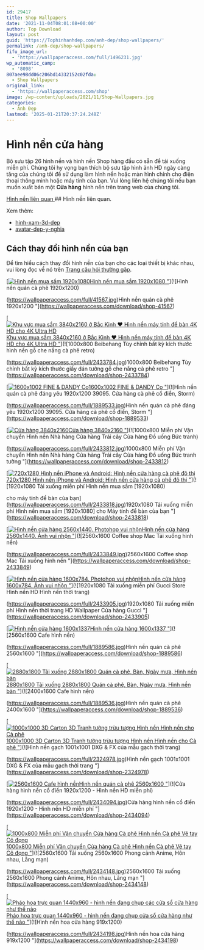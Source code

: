 ```yaml
---
id: 29417
title: Shop Wallpapers
date: '2021-11-04T08:01:08+00:00'
author: Top Download
layout: post
guid: 'https://Tophinhanhdep.com/anh-dep/shop-wallpapers/'
permalink: /anh-dep/shop-wallpapers/
fifu_image_url:
  - 'https://wallpaperaccess.com/full/1496231.jpg'
wp_automatic_camp:
  - '8098'
807aee98dd06c206bd14332152c02fda:
  - Shop Wallpapers
original_link:
  - 'https://wallpaperaccess.com/shop'
image: /wp-content/uploads/2021/11/Shop-Wallpapers.jpg
categories:
  - Ảnh Đẹp
lastmod: '2025-01-21T20:37:24.248Z'
---
```

# Hình nền cửa hàng

Bộ sưu tập 26 hình nền và hình nền Shop hàng đầu có sẵn để tải xuống miễn phí. Chúng tôi hy vọng bạn thích bộ sưu tập hình ảnh HD ngày càng tăng của chúng tôi để sử dụng làm hình nền hoặc màn hình chính cho điện thoại thông minh hoặc máy tính của bạn. Vui lòng liên hệ chúng tôi nếu bạn muốn xuất bản một **Cửa hàng** hình nền trên trang web của chúng tôi.

[Hình nền liên quan ](#related) ## Hình nền liên quan.

   
 Xem thêm:

   
- [hinh-xam-3d-dep](https://tophinhanhdep.com/hinh-xam-dep/hinh-xam-3d-dep/)
- [avatar-dep-y-nghia](https://tophinhanhdep.com/anh-avatar/avatar-dep-y-nghia/)

## Cách thay đổi hình nền của bạn

Để tìm hiểu cách thay đổi hình nền của bạn cho các loại thiết bị khác nhau, vui lòng đọc về nó trên [Trang câu hỏi thường gặp](https://tophinhanhdep.com/faq/).

  
[[![Hình nền mua sắm 1920x1080](https://wallpaperaccess.com/full/1496231.jpg)Hình nền mua sắm 1920x1080 "](https://wallpaperaccess.com/download/shop-1496231)](![Hình nền quán cà phê 1920x1200)

(https://wallpaperaccess.com/full/41567.jpg)Hình nền quán cà phê 1920x1200 "](https://wallpaperaccess.com/download/shop-41567)

[[![Khu vực mua sắm 3840x2160 ở Bắc Kinh ❤ Hình nền máy tính để bàn 4K HD cho 4K Ultra HD](https://wallpaperaccess.com/full/518054.jpg)Khu vực mua sắm 3840x2160 ở Bắc Kinh ❤ Hình nền máy tính để bàn 4K HD cho 4K Ultra HD "](https://wallpaperaccess.com/download/shop-518054)](![1000x800 Beibehang Tùy chỉnh bất kỳ kích thước hình nền gỗ che nắng cà phê retro)

(https://wallpaperaccess.com/full/2433784.jpg)1000x800 Beibehang Tùy chỉnh bất kỳ kích thước giấy dán tường gỗ che nắng cà phê retro "](https://wallpaperaccess.com/download/shop-2433784)

[[![1600x1002 FINE & DANDY Co](https://wallpaperaccess.com/full/2433796.jpg)1600x1002 FINE &amp; DANDY Co "](https://wallpaperaccess.com/download/shop-2433796)](![Hình nền quán cà phê đáng yêu 1920x1200 39095. Cửa hàng cà phê cổ điển, Storm)

(https://wallpaperaccess.com/full/1889533.jpg)Hình nền quán cà phê đáng yêu 1920x1200 39095. Cửa hàng cà phê cổ điển, Storm "](https://wallpaperaccess.com/download/shop-1889533)

[[![Cửa hàng 3840x2160](https://wallpaperaccess.com/full/2433801.jpg)Cửa hàng 3840x2160 "](https://wallpaperaccess.com/download/shop-2433801)](![1000x800 Miễn phí Vận chuyển Hình nền Nhà hàng Cửa hàng Trái cây Cửa hàng Đồ uống Bức tranh)

(https://wallpaperaccess.com/full/2433812.jpg)1000x800 Miễn phí Vận chuyển Hình nền Nhà hàng Cửa hàng Trái cây Cửa hàng Đồ uống Bức tranh tường "](https://wallpaperaccess.com/download/shop-2433812)

[[![720x1280 Hình nền iPhone và Android: Hình nền cửa hàng cà phê đô thị](https://wallpaperaccess.com/full/2433817.jpg)720x1280 Hình nền iPhone và Android: Hình nền cửa hàng cà phê đô thị "](https://wallpaperaccess.com/download/shop-2433817)](![1920x1080 Tải xuống miễn phí Hình nền mua sắm [1920x1080)

 cho máy tính để bàn của bạn](https://wallpaperaccess.com/full/2433818.jpg)1920x1080 Tải xuống miễn phí Hình nền mua sắm \[1920x1080\] cho Máy tính để bàn của bạn "](https://wallpaperaccess.com/download/shop-2433818)

[[![Hình nền cửa hàng 2560x1440.  Photohop vui nhộn](https://wallpaperaccess.com/full/2433819.jpg)Hình nền cửa hàng 2560x1440. Ảnh vui nhộn "](https://wallpaperaccess.com/download/shop-2433819)](![2560x1600 Coffee shop Mac Tải xuống hình nền)

(https://wallpaperaccess.com/full/2433849.jpg)2560x1600 Coffee shop Mac Tải xuống hình nền "](https://wallpaperaccess.com/download/shop-2433849)

[[![Hình nền cửa hàng 1600x784.  Photohop vui nhộn](https://wallpaperaccess.com/full/2433883.jpg)Hình nền cửa hàng 1600x784. Ảnh vui nhộn "](https://wallpaperaccess.com/download/shop-2433883)](![1920x1080 Tải xuống miễn phí Gucci Store Hình nền HD Hình nền thời trang)

(https://wallpaperaccess.com/full/2433905.jpg)1920x1080 Tải xuống miễn phí Hình nền thời trang HD Wallpaper Cửa hàng Gucci "](https://wallpaperaccess.com/download/shop-2433905)

[[![Hình nền cửa hàng 1600x1337](https://wallpaperaccess.com/full/1496239.jpg)Hình nền cửa hàng 1600x1337 "](https://wallpaperaccess.com/download/shop-1496239)](![2560x1600 Cafe hình nền)

(https://wallpaperaccess.com/full/1889586.jpg)Hình nền quán cà phê 2560x1600 "](https://wallpaperaccess.com/download/shop-1889586)

[[![2880x1800 Tải xuống 2880x1800 Quán cà phê, Bàn, Ngày mưa, Hình nền bàn](https://wallpaperaccess.com/full/1889701.jpg)2880x1800 Tải xuống 2880x1800 Quán cà phê, Bàn, Ngày mưa, Hình nền bàn "](https://wallpaperaccess.com/download/shop-1889701)](![2400x1600 Cafe hình nền)

(https://wallpaperaccess.com/full/1889536.jpg)Hình nền quán cà phê 2400x1600 "](https://wallpaperaccess.com/download/shop-1889536)

[[![1000x1000 3D Carton 3D Tranh tường trừu tượng Hình nền Hình nền cho Cà phê](https://wallpaperaccess.com/full/2433961.jpg)1000x1000 3D Carton 3D Tranh tường trừu tượng Hình nền Hình nền cho Cà phê "](https://wallpaperaccess.com/download/shop-2433961)](![Hình nền gạch 1001x1001 DXG & FX của mẫu gạch thời trang)

(https://wallpaperaccess.com/full/2324978.jpg)Hình nền gạch 1001x1001 DXG &amp; FX của mẫu gạch thời trang "](https://wallpaperaccess.com/download/shop-2324978)

[[![2560x1600 Cafe hình nền](https://wallpaperaccess.com/full/1747219.jpg)Hình nền quán cà phê 2560x1600 "](https://wallpaperaccess.com/download/shop-1747219)](![Cửa hàng hình nền cổ điển 1920x1200 - Hình nền HD miễn phí)

(https://wallpaperaccess.com/full/2434094.jpg)Cửa hàng hình nền cổ điển 1920x1200 - Hình nền HD miễn phí "](https://wallpaperaccess.com/download/shop-2434094)

[[![1000x800 Miễn phí Vận chuyển Cửa hàng Cà phê Hình nền Cà phê Vẽ tay Cô đọng](https://wallpaperaccess.com/full/2434147.jpg)1000x800 Miễn phí Vận chuyển Cửa hàng Cà phê Hình nền Cà phê Vẽ tay Cô đọng "](https://wallpaperaccess.com/download/shop-2434147)](![2560x1600 Tải xuống 2560x1600 Phong cảnh Anime, Hôn nhau, Lãng mạn)

(https://wallpaperaccess.com/full/2434148.jpg)2560x1600 Tải xuống 2560x1600 Phong cảnh Anime, Hôn nhau, Lãng mạn "](https://wallpaperaccess.com/download/shop-2434148)

[[![Pháo hoa trực quan 1440x960 - hình nền đang chụp các cửa sổ cửa hàng như thế nào](https://wallpaperaccess.com/full/2434176.jpg)Pháo hoa trực quan 1440x960 - hình nền đang chụp cửa sổ cửa hàng như thế nào "](https://wallpaperaccess.com/download/shop-2434176)](![Hình nền hoa cửa hàng 919x1200)

(https://wallpaperaccess.com/full/2434198.jpg)Hình nền hoa cửa hàng 919x1200 "](https://wallpaperaccess.com/download/shop-2434198)
